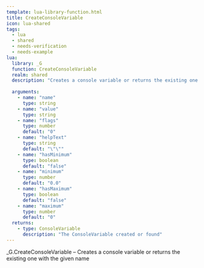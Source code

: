 ```yaml
---
template: lua-library-function.html
title: CreateConsoleVariable
icon: lua-shared
tags:
  - lua
  - shared
  - needs-verification
  - needs-example
lua:
  library: _G
  function: CreateConsoleVariable
  realm: shared
  description: "Creates a console variable or returns the existing one with the given name"
  
  arguments:
    - name: "name"
      type: string
    - name: "value"
      type: string
    - name: "flags"
      type: number
      default: "0"
    - name: "helpText"
      type: string
      default: "\"\""
    - name: "hasMinimum"
      type: boolean
      default: "false"
    - name: "minimum"
      type: number
      default: "0.0"
    - name: "hasMaximum"
      type: boolean
      default: "false"
    - name: "maximum"
      type: number
      default: "0"
  returns:
    - type: ConsoleVariable
      description: "The ConsoleVariable created or found"
---
```


<div class="lua__search__keywords">
_G.CreateConsoleVariable &#x2013; Creates a console variable or returns the existing one with the given name
</div>
